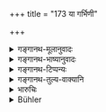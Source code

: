 +++
title = "173 या गर्भिणी"

+++

<details><summary>गङ्गानथ-मूलानुवादः</summary>

If one marries, knowingly or unknowingly, a pregnant maiden, the child in her womb belongs to him who marries her, and is called ‘received along with the wife.’—(173)
</details>

<details><summary>गङ्गानथ-भाष्यानुवादः</summary>

**(verses 9.173-178)  
**

\[The Bhāṣya on these verses is not available in any of the manuscripts.\]
</details>

<details><summary>गङ्गानथ-टिप्पन्यः</summary>

This verse is quoted in *Vivādaratnākara* (p. 567), which adds that the term ‘*saṃskriyate*’ stands for the rites of offerings etc. other than those performed with *mantras* prescribed in connection with marriage;—it quotes the opinion of others to the effect that the rites meant are those laid down in the Atharvan texts:

It is quoted in *Vīramitrodaya* (Vyavahāra 189b);—in *Parāśaramādhava* (Prāyaścitta, p. 38);—in *Vyavahāra-Bālambhaṭṭī* (pp. 547 and 557);—and in *Nṛsiṃhaprasāda* (Vyavahāra, p. 38a).

It is quoted in *Aparārka* (p. 738);—and in *Vīramitrodaya* (Saṃskāra, p. 742), which remarks that the ‘rites’ spoken of here are with a view to just qualify the son thus born to serve as the ‘son’ of his mother’s husband;—and it does not stand for the regular marriage-rites.
</details>

<details><summary>गङ्गानथ-तुल्य-वाक्यानि</summary>

*Baudhāyana* (2.3-25).—‘If one marries, knowingly or unknowingly, a
pregnant bride, the child that is born of her is called the *Sahoḍha, taken with the Bride*.’

*Vaśiṣṭha* (17.26-27).—‘Among those sons who arc not inheritors, hut
only kinsmen, the first is he who is *Taken with the Bride*;—the son of a damsel who is married pregnant is called *Sahoḍha*, Taken with the Bride.’

*Viṣṇu* (15.15-17).—‘The son Taken with the Bride is the seventh;—that
son is so called who is the son of a woman married while pregnant;—and he belongs to the husband of the pregnant bride.’

*Yājñavalkya* (2.131).—‘The son Taken with the Bride is one who has been
received (along with his mother) while still in the womb.’

*Arthaśāstra* (p. 41).—‘The son of a girl married while pregnant is
called *Sahoḍha*.’
</details>

<details><summary>भारुचिः</summary>

अयम् अपि सहोढो मातृजातीयः ॥ ९.१७३ ॥
</details>

<details><summary>Bühler</summary>

173	If one marries, either knowingly or unknowingly, a pregnant (bride), the child in her womb belongs to him who weds her, and is called (a son) received with the bride (Sahodha).
</details>
